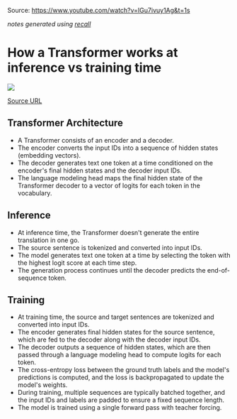 Source: https://www.youtube.com/watch?v=IGu7ivuy1Ag&t=1s 

*notes generated using [recall](https://app.getrecall.ai/install-extension/)* 
# How a Transformer works at inference vs training time
![](https://i.ytimg.com/vi/IGu7ivuy1Ag/maxresdefault.jpg)



[Source URL](https://www.youtube.com/watch?v=IGu7ivuy1Ag&t=1s)

## Transformer Architecture
- A Transformer consists of an encoder and a decoder.
- The encoder converts the input IDs into a sequence of hidden states (embedding vectors).
- The decoder generates text one token at a time conditioned on the encoder's final hidden states and the decoder input IDs.
- The language modeling head maps the final hidden state of the Transformer decoder to a vector of logits for each token in the vocabulary.
## Inference
- At inference time, the Transformer doesn't generate the entire translation in one go.
- The source sentence is tokenized and converted into input IDs.
- The model generates text one token at a time by selecting the token with the highest logit score at each time step.
- The generation process continues until the decoder predicts the end-of-sequence token.
## Training
- At training time, the source and target sentences are tokenized and converted into input IDs.
- The encoder generates final hidden states for the source sentence, which are fed to the decoder along with the decoder input IDs.
- The decoder outputs a sequence of hidden states, which are then passed through a language modeling head to compute logits for each token.
- The cross-entropy loss between the ground truth labels and the model's predictions is computed, and the loss is backpropagated to update the model's weights.
- During training, multiple sequences are typically batched together, and the input IDs and labels are padded to ensure a fixed sequence length.
- The model is trained using a single forward pass with teacher forcing.